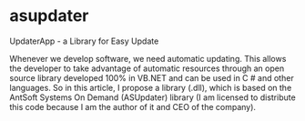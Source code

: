 # asupdater
UpdaterApp - a Library for Easy Update

Whenever we develop software, we need automatic updating. This allows the developer to take advantage of automatic resources through an open source library developed 100% in VB.NET and can be used in C # and other languages.
So in this article, I propose a library (.dll), which is based on the AntSoft Systems On Demand (ASUpdater) library (I am licensed to distribute this code because I am the author of it and CEO of the company).
